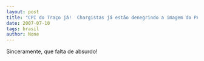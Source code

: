 ```yaml
---
layout: post
title: "CPI do Traço já!  Chargistas já estão denegrindo a imagem do PAN do Brasil"
date: 2007-07-10
tags: brasil
author: None
---
```

Sinceramente, que falta de absurdo! 